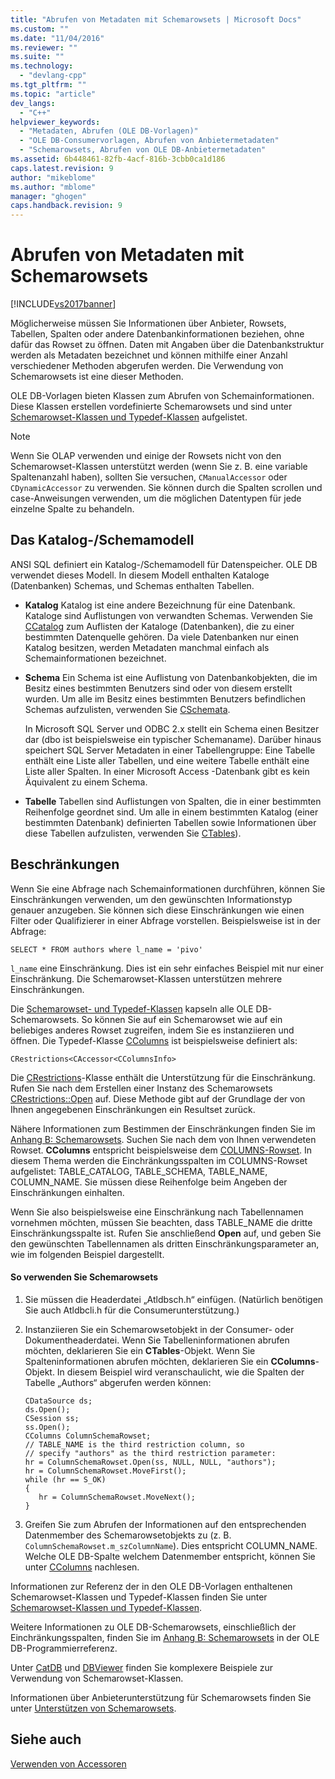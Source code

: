 ```yaml
---
title: "Abrufen von Metadaten mit Schemarowsets | Microsoft Docs"
ms.custom: ""
ms.date: "11/04/2016"
ms.reviewer: ""
ms.suite: ""
ms.technology: 
  - "devlang-cpp"
ms.tgt_pltfrm: ""
ms.topic: "article"
dev_langs: 
  - "C++"
helpviewer_keywords: 
  - "Metadaten, Abrufen (OLE DB-Vorlagen)"
  - "OLE DB-Consumervorlagen, Abrufen von Anbietermetadaten"
  - "Schemarowsets, Abrufen von OLE DB-Anbietermetadaten"
ms.assetid: 6b448461-82fb-4acf-816b-3cbb0ca1d186
caps.latest.revision: 9
author: "mikeblome"
ms.author: "mblome"
manager: "ghogen"
caps.handback.revision: 9
---
```

# Abrufen von Metadaten mit Schemarowsets
[!INCLUDE[vs2017banner](../../assembler/inline/includes/vs2017banner.md)]

Möglicherweise müssen Sie Informationen über Anbieter, Rowsets, Tabellen, Spalten oder andere Datenbankinformationen beziehen, ohne dafür das Rowset zu öffnen.  Daten mit Angaben über die Datenbankstruktur werden als Metadaten bezeichnet und können mithilfe einer Anzahl verschiedener Methoden abgerufen werden.  Die Verwendung von Schemarowsets ist eine dieser Methoden.  
  
 OLE DB\-Vorlagen bieten Klassen zum Abrufen von Schemainformationen. Diese Klassen erstellen vordefinierte Schemarowsets und sind unter [Schemarowset\-Klassen und Typedef\-Klassen](../../data/oledb/schema-rowset-classes-and-typedef-classes.md) aufgelistet.  
  
> [!NOTE]
>  Wenn Sie OLAP verwenden und einige der Rowsets nicht von den Schemarowset\-Klassen unterstützt werden \(wenn Sie z. B. eine variable Spaltenanzahl haben\), sollten Sie versuchen, `CManualAccessor` oder `CDynamicAccessor` zu verwenden.  Sie können durch die Spalten scrollen und case\-Anweisungen verwenden, um die möglichen Datentypen für jede einzelne Spalte zu behandeln.  
  
## Das Katalog\-\/Schemamodell  
 ANSI SQL definiert ein Katalog\-\/Schemamodell für Datenspeicher. OLE DB verwendet dieses Modell.  In diesem Modell enthalten Kataloge \(Datenbanken\) Schemas, und Schemas enthalten Tabellen.  
  
-   **Katalog** Katalog ist eine andere Bezeichnung für eine Datenbank.  Kataloge sind Auflistungen von verwandten Schemas.  Verwenden Sie [CCatalog](../../data/oledb/ccatalogs-ccataloginfo.md) zum Auflisten der Kataloge \(Datenbanken\), die zu einer bestimmten Datenquelle gehören.  Da viele Datenbanken nur einen Katalog besitzen, werden Metadaten manchmal einfach als Schemainformationen bezeichnet.  
  
-   **Schema** Ein Schema ist eine Auflistung von Datenbankobjekten, die im Besitz eines bestimmten Benutzers sind oder von diesem erstellt wurden.  Um alle im Besitz eines bestimmten Benutzers befindlichen Schemas aufzulisten, verwenden Sie [CSchemata](../../data/oledb/cschemata-cschematainfo.md).  
  
     In Microsoft SQL Server und ODBC 2.x stellt ein Schema einen Besitzer dar \(dbo ist beispielsweise ein typischer Schemaname\).  Darüber hinaus speichert SQL Server Metadaten in einer Tabellengruppe: Eine Tabelle enthält eine Liste aller Tabellen, und eine weitere Tabelle enthält eine Liste aller Spalten.  In einer Microsoft Access \-Datenbank gibt es kein Äquivalent zu einem Schema.  
  
-   **Tabelle** Tabellen sind Auflistungen von Spalten, die in einer bestimmten Reihenfolge geordnet sind.  Um alle in einem bestimmten Katalog \(einer bestimmten Datenbank\) definierten Tabellen sowie Informationen über diese Tabellen aufzulisten, verwenden Sie [CTables](../../data/oledb/ctables-ctableinfo.md)\).  
  
## Beschränkungen  
 Wenn Sie eine Abfrage nach Schemainformationen durchführen, können Sie Einschränkungen verwenden, um den gewünschten Informationstyp genauer anzugeben.  Sie können sich diese Einschränkungen wie einen Filter oder Qualifizierer in einer Abfrage vorstellen.  Beispielsweise ist in der Abfrage:  
  
```  
SELECT * FROM authors where l_name = 'pivo'  
```  
  
 `l_name` eine Einschränkung.  Dies ist ein sehr einfaches Beispiel mit nur einer Einschränkung. Die Schemarowset\-Klassen unterstützen mehrere Einschränkungen.  
  
 Die [Schemarowset\- und Typedef\-Klassen](../../data/oledb/schema-rowset-classes-and-typedef-classes.md) kapseln alle OLE DB\-Schemarowsets. So können Sie auf ein Schemarowset wie auf ein beliebiges anderes Rowset zugreifen, indem Sie es instanziieren und öffnen.  Die Typedef\-Klasse [CColumns](../../data/oledb/ccolumns-ccolumnsinfo.md) ist beispielsweise definiert als:  
  
```  
CRestrictions<CAccessor<CColumnsInfo>  
```  
  
 Die [CRestrictions](../../data/oledb/crestrictions-class.md)\-Klasse enthält die Unterstützung für die Einschränkung.  Rufen Sie nach dem Erstellen einer Instanz des Schemarowsets [CRestrictions::Open](../../data/oledb/crestrictions-open.md) auf.  Diese Methode gibt auf der Grundlage der von Ihnen angegebenen Einschränkungen ein Resultset zurück.  
  
 Nähere Informationen zum Bestimmen der Einschränkungen finden Sie im [Anhang B: Schemarowsets](http://go.microsoft.com/fwlink/?LinkId=64681). Suchen Sie nach dem von Ihnen verwendeten Rowset.  **CColumns** entspricht beispielsweise dem [COLUMNS\-Rowset](http://go.microsoft.com/fwlink/?LinkId=64682). In diesem Thema werden die Einchränkungsspalten im COLUMNS\-Rowset aufgelistet: TABLE\_CATALOG, TABLE\_SCHEMA, TABLE\_NAME, COLUMN\_NAME.  Sie müssen diese Reihenfolge beim Angeben der Einschränkungen einhalten.  
  
 Wenn Sie also beispielsweise eine Einschränkung nach Tabellennamen vornehmen möchten, müssen Sie beachten, dass TABLE\_NAME die dritte Einschränkungsspalte ist. Rufen Sie anschließend **Open** auf, und geben Sie den gewünschten Tabellennamen als dritten Einschränkungsparameter an, wie im folgenden Beispiel dargestellt.  
  
#### So verwenden Sie Schemarowsets  
  
1.  Sie müssen die Headerdatei „Atldbsch.h“ einfügen. \(Natürlich benötigen Sie auch Atldbcli.h für die Consumerunterstützung.\)  
  
2.  Instanziieren Sie ein Schemarowsetobjekt in der Consumer\- oder Dokumentheaderdatei.  Wenn Sie Tabelleninformationen abrufen möchten, deklarieren Sie ein **CTables**\-Objekt. Wenn Sie Spalteninformationen abrufen möchten, deklarieren Sie ein **CColumns**\-Objekt.  In diesem Beispiel wird veranschaulicht, wie die Spalten der Tabelle „Authors“ abgerufen werden können:  
  
    ```  
    CDataSource ds;  
    ds.Open();  
    CSession ss;  
    ss.Open();  
    CColumns ColumnSchemaRowset;  
    // TABLE_NAME is the third restriction column, so  
    // specify "authors" as the third restriction parameter:  
    hr = ColumnSchemaRowset.Open(ss, NULL, NULL, "authors");  
    hr = ColumnSchemaRowset.MoveFirst();  
    while (hr == S_OK)  
    {  
       hr = ColumnSchemaRowset.MoveNext();  
    }  
    ```  
  
3.  Greifen Sie zum Abrufen der Informationen auf den entsprechenden Datenmember des Schemarowsetobjekts zu \(z. B. `ColumnSchemaRowset.m_szColumnName`\).  Dies entspricht COLUMN\_NAME.  Welche OLE DB\-Spalte welchem Datenmember entspricht, können Sie unter [CColumns](../../data/oledb/ccolumns-ccolumnsinfo.md) nachlesen.  
  
 Informationen zur Referenz der in den OLE DB\-Vorlagen enthaltenen Schemarowset\-Klassen und Typedef\-Klassen finden Sie unter [Schemarowset\-Klassen und Typedef\-Klassen](../../data/oledb/schema-rowset-classes-and-typedef-classes.md).  
  
 Weitere Informationen zu OLE DB\-Schemarowsets, einschließlich der Einchränkungsspalten, finden Sie im [Anhang B: Schemarowsets](http://go.microsoft.com/fwlink/?LinkId=64681) in der OLE DB\-Programmierreferenz.  
  
 Unter [CatDB](assetId:///003d516b-2bf6-444e-8be5-4ebaa0b66046) und [DBViewer](assetId:///07620f99-c347-4d09-9ebc-2459e8049832) finden Sie komplexere Beispiele zur Verwendung von Schemarowset\-Klassen.  
  
 Informationen über Anbieterunterstützung für Schemarowsets finden Sie unter [Unterstützen von Schemarowsets](../../data/oledb/supporting-schema-rowsets.md).  
  
## Siehe auch  
 [Verwenden von Accessoren](../../data/oledb/using-accessors.md)
